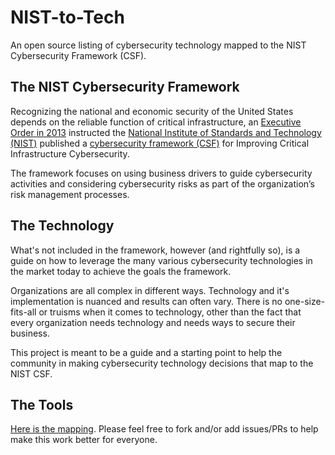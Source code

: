 # NIST-to-Tech

An open source listing of cybersecurity technology mapped to the NIST Cybersecurity Framework (CSF).

## The NIST Cybersecurity Framework

Recognizing the national and economic security of the United States depends on the reliable function of critical infrastructure, an [Executive Order in 2013](https://obamawhitehouse.archives.gov/the-press-office/2013/02/12/executive-order-improving-critical-infrastructure-cybersecurity) instructed the [National Institute of Standards and Technology (NIST)](https://www.nist.gov/) published a [cybersecurity framework (CSF)](https://www.nist.gov/cyberframework/framework) for Improving Critical Infrastructure Cybersecurity.

The framework focuses on using business drivers to guide cybersecurity activities and considering cybersecurity risks as part of the organization’s risk management processes.

## The Technology

What's not included in the framework, however (and rightfully so), is a guide on how to leverage the many various cybersecurity technologies in the market today to achieve the goals the framework.

Organizations are all complex in different ways. Technology and it's implementation is nuanced and results can often vary. There is no one-size-fits-all or truisms when it comes to technology, other than the fact that every organization needs technology and needs ways to secure their business.

This project is meant to be a guide and a starting point to help the community in making cybersecurity technology decisions that map to the NIST CSF.

## The Tools

[Here is the mapping](ToolMapping.md). Please feel free to fork and/or add issues/PRs to help make this work better for everyone.